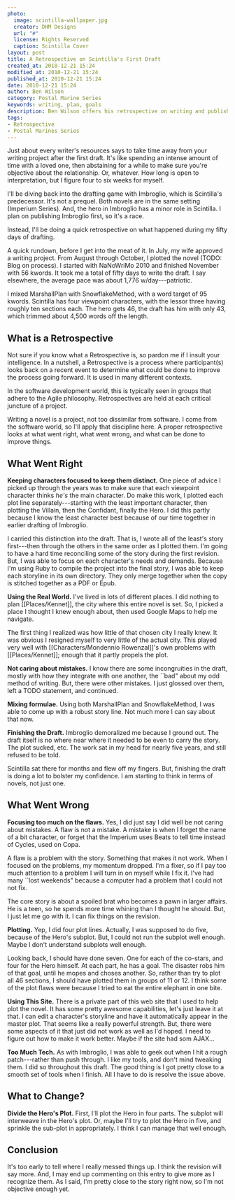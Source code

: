 ```yaml
---
photo:
  image: scintilla-wallpaper.jpg
  creator: DHM Designs
  url: "#"
  license: Rights Reserved
  caption: Scintilla Cover
layout: post
title: A Retrospective on Scintilla's First Draft
created_at: 2010-12-21 15:24
modified_at: 2010-12-21 15:24
published_at: 2010-12-21 15:24
date: 2010-12-21 15:24
author: Ben Wilson
category: Postal Marine Series
keywords: writing, plan, goals
description: Ben Wilson offers his retrospective on writing and publishing his first finished novel--Scintilla.
tags:
- Retrospective
- Postal Marines Series
---
```

Just about every writer's resources says to take time away from your writing project after the first draft. It's like spending an intense amount of time with a loved one, then abstaining for a while to make sure you're objective about the relationship. Or, whatever. How long is open to interpretation, but I figure four to six weeks for myself.

I'll be diving back into the drafting game with Imbroglio, which is Scintilla's predecessor. It's not a prequel. Both novels are in the same setting (Imperium Series). And, the hero in Imbroglio has a minor role in Scintilla. I plan on publishing Imbroglio first, so it's a race.

Instead, I'll be doing a quick retrospective on what happened during my fifty days of drafting.
<!-- more -->

A quick rundown, before I get into the meat of it. In July, my wife approved a writing project. From August through October, I plotted the novel (TODO: Blog on process). I started with NaNoWriMo 2010 and finished November with 56 kwords. It took me a total of fifty days to write the draft. I say elsewhere, the average pace was about 1,776 w/day---patriotic.

I mixed MarshallPlan with SnowflakeMethod, with a word target of 95 kwords. Scintilla has four viewpoint characters, with the lessor three having roughly ten sections each. The hero gets 46, the draft has him with only 43, which trimmed about 4,500 words off the length.

What is a Retrospective
--------------------

Not sure if you know what a Retrospective is, so pardon me if I insult your intelligence. In a nutshell, a Retrospective is a process where participant(s) looks back on a recent event to determine what could be done to improve the process going forward. It is used in many different contexts.

In the software development world, this is typically seen in groups that adhere to the Agile philosophy. Retrospectives are held at each critical juncture of a project.

Writing a novel is a project, not too dissimilar from software. I come from the software world, so I'll apply that discipline here. A proper retrospective looks at what went right, what went wrong, and what can be done to improve things.

What Went Right
----------

**Keeping characters focused to keep them distinct.** One piece of advice I picked up through the years was to make sure that each viewpoint character thinks *he's* the main character. Do make this work, I plotted each plot line separately---starting with the least important character, then plotting the Villain, then the Confidant, finally the Hero. I did this partly because I know the least character best because of our time together in earlier drafting of Imbroglio.

I carried this distinction into the draft. That is, I wrote all of the least's story first---then through the others in the same order as I plotted them. I'm going to have a hard time reconciling some of the story during the first revision. But, I was able to focus on each character's needs and demands. Because I'm using Ruby to compile the project into the final story, I was able to keep each storyline in its own directory. They only merge together when the copy is stitched together as a PDF or Epub.

**Using the Real World.** I've lived in lots of different places. I did nothing to plan [[Places/Kennet]], the city where this entire novel is set. So, I picked a place I thought I knew enough about, then used Google Maps to help me navigate.

The first thing I realized was how little of that chosen city I really knew. It was obvious I resigned myself to very little of the actual city. This played very well with [[Characters/Mondennio Rowenzal]]'s own problems with [[Places/Kennet]]; enough that it partly propels the plot.

**Not caring about mistakes.** I know there are some incongruities in the draft, mostly with how they integrate with one another, the ``bad" about my odd method of writing. But, there were other mistakes. I just glossed over them, left a TODO statement, and continued.

**Mixing formulae.** Using both MarshallPlan and SnowflakeMethod, I was able to come up with a robust story line. Not much more I can say about that now.

**Finishing the Draft.** Imbroglio demoralized me because I ground out. The draft itself is no where near where it needed to be even to carry the story. The plot sucked, etc. The work sat in my head for nearly five years, and still refused to be told.

Scintilla sat there for months and flew off my fingers. But, finishing the draft is doing a lot to bolster my confidence. I am starting to think in terms of novels, not just one.

What Went Wrong
------------

**Focusing too much on the flaws.** Yes, I did just say I did well be not caring about mistakes. A flaw is not a mistake. A mistake is when I forget the name of a bit character, or forget that the Imperium uses Beats to tell time instead of Cycles, used on Copa.

A flaw is a problem with the story. Something that makes it not work. When I focused on the problems, my momentum dropped. I'm a fixer, so if I pay too much attention to a problem I will turn in on myself while I fix it. I've had many ``lost weekends" because a computer had a problem that I could not not fix.

The core story is about a spoiled brat who becomes a pawn in larger affairs. He is a teen, so he spends more time whining than I thought he should. But, I just let me go with it. I can fix things on the revision.

**Plotting.** Yep, I did four plot lines. Actually, I was supposed to do five, because of the Hero's subplot. But, I could not run the subplot well enough. Maybe I don't understand subplots well enough.

Looking back, I should have done seven. One for each of the co-stars, and four for the Hero himself. At each part, he has a goal. The disaster robs him of that goal, until he mopes and choses another. So, rather than try to plot all 46 sections, I should have plotted them in groups of 11 or 12. I think some of the plot flaws were because I tried to eat the entire elephant in one bite.

**Using This Site.** There is a private part of this web site that I used to help plot the novel. It has some pretty awesome capabilities, let's just leave it at that. I can edit a character's storyline and have it automatically appear in the master plot. That seems like a really powerful strength. But, there were some aspects of it that just did not work as well as I'd hoped. I need to figure out how to make it work better. Maybe if the site had som AJAX...

**Too Much Tech.** As with Imbroglio, I was able to geek out when I hit a rough patch---rather than push through. I like my tools, and don't mind tweaking them. I did so throughout this draft. The good thing is I got pretty close to a smooth set of tools when I finish. All I have to do is resolve the issue above.

What to Change?
--------

**Divide the Hero's Plot.** First, I'll plot the Hero in four parts. The subplot will interweave in the Hero's plot. Or, maybe I'll try to plot the Hero in five, and sprinkle the sub-plot in appropriately. I think I can manage that well enough.

Conclusion
-------

It's too early to tell where I really messed things up. I think the revision will say more. And, I may end up commenting on this entry to give more as I recognize them. As I said, I'm pretty close to the story right now, so I'm not objective enough yet.
